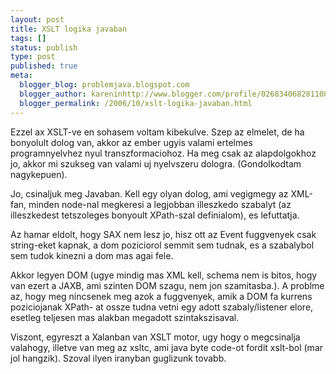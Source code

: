 ```yaml
---
layout: post
title: XSLT logika javaban
tags: []
status: publish
type: post
published: true
meta:
  blogger_blog: problemjava.blogspot.com
  blogger_author: kareninhttp://www.blogger.com/profile/02683406828110839343noreply@blogger.com
  blogger_permalink: /2006/10/xslt-logika-javaban.html
---
```

Ezzel ax XSLT-ve en sohasem voltam kibekulve. Szep az elmelet, de ha bonyolult
dolog van, akkor az ember ugyis valami ertelmes programnyelvhez nyul
transzformaciohoz. Ha meg csak az alapdolgokhoz jo, akkor mi szukseg van
valami uj nyelvszeru dologra. (Gondolkodtam nagykepuen).

  
Jo, csinaljuk meg Javaban. Kell egy olyan dolog, ami vegigmegy az XML-fan,
minden node-nal megkeresi a legjobban illeszkedo szabalyt (az illeszkedest
tetszoleges bonyoult XPath-szal definialom), es lefuttatja.

  
Az hamar eldolt, hogy SAX nem lesz jo, hisz ott az Event fuggvenyek csak
string-eket kapnak, a dom poziciorol semmit sem tudnak, es a szabalybol sem
tudok kinezni a dom mas agai fele.

  
Akkor legyen DOM (ugye mindig mas XML kell, schema nem is bitos, hogy van
ezert a JAXB, ami szinten DOM szagu, nem jon szamitasba.). A problme az, hogy
meg nincsenek meg azok a fuggvenyek, amik a DOM fa kurrens poziciojanak XPath-
at ossze tudna vetni egy adott szabaly/listener elore, esetleg teljesen mas
alakban megadott szintakszisaval.

  
Viszont, egyreszt a Xalanban van XSLT motor, ugy hogy o megcsinalja valahogy,
illetve van meg az xsltc, ami java byte code-ot fordit xslt-bol (mar jol
hangzik). Szoval ilyen iranyban guglizunk tovabb.

